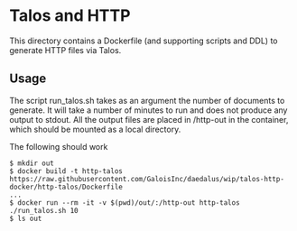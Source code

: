 
Talos and HTTP
==============

This directory contains a Dockerfile (and supporting scripts and DDL) to generate HTTP files via Talos.

Usage
-----

The script run_talos.sh takes as an argument the number of documents to generate.  It will take a number of minutes to run and does not produce any output to stdout.  All the output files are placed in /http-out in the container, which should be mounted as a local directory.

The following should work
```
$ mkdir out
$ docker build -t http-talos https://raw.githubusercontent.com/GaloisInc/daedalus/wip/talos-http-docker/http-talos/Dockerfile
...
$ docker run --rm -it -v $(pwd)/out/:/http-out http-talos ./run_talos.sh 10 
$ ls out
```
